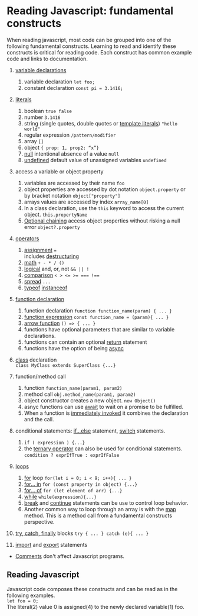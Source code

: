 # Reading Javascript: fundamental constructs
When reading javascript, most code can be grouped into one of the following fundamental constructs. Learning to read and identify these constructs is critical for reading code. Each construct has common example code and links to documentation.  

1. [variable declarations](https://developer.mozilla.org/en-US/docs/Web/JavaScript/Guide/Grammar_and_Types#declarations)  
   1. variable declaration `let foo;`  
   2.  constant declaration `const pi = 3.1416;` 
2. [literals](https://developer.mozilla.org/en-US/docs/Web/JavaScript/Guide/Grammar_and_Types#literals)  
    1. boolean  `true false`
    2. number `3.1416`
    3. string  (single quotes, double quotes or [template literals](https://developer.mozilla.org/en-US/docs/Web/JavaScript/Reference/Template_literals)) `"hello world"`  
    4. regular expression `/pattern/modifier`
    5. array  `[]`
    6. object `{ prop: 1, prop2: “x”}`
    7. [null](https://developer.mozilla.org/en-US/docs/Web/JavaScript/Reference/Global_Objects/null) intentional absence of a value `null`
    8. [undefined](https://developer.mozilla.org/en-US/docs/Web/JavaScript/Reference/Global_Objects/undefined) default value of unassigned variables `undefined`
3. access a variable or object property
    1. variables are accessed by their name `foo` 
    2. object properties are accessed by dot notation `object.property` or by bracket notation `object["property"]`
    3. arrays values are accessed by index `array_name[0]`
    4. In a class declaration, use the `this` keyword to access the current object. `this.propertyName`
    5. [Optional chaining](https://developer.mozilla.org/en-US/docs/Web/JavaScript/Reference/Operators/Optional_chaining) access object properties without risking a null error `object?.property`
4. [operators](https://developer.mozilla.org/en-US/docs/Web/JavaScript/Guide/Expressions_and_Operators)
    1. [assignment](https://developer.mozilla.org/en-US/docs/Web/JavaScript/Reference/Operators/Assignment) `=`  
        includes [destructuring](https://developer.mozilla.org/en-US/docs/Web/JavaScript/Reference/Operators/Destructuring_assignment)
    2. [math](https://developer.mozilla.org/en-US/docs/Web/JavaScript/Guide/Expressions_and_Operators#arithmetic_operators) `+ - * / ()`
    3. [logical](https://developer.mozilla.org/en-US/docs/Web/JavaScript/Guide/Expressions_and_Operators#logical_operators) and, or, not `&& || !`
    4. [comparison](https://developer.mozilla.org/en-US/docs/Web/JavaScript/Guide/Expressions_and_Operators#comparison_operators) `< > <= >= === !== `
    5. [spread](https://developer.mozilla.org/en-US/docs/Web/JavaScript/Reference/Operators/Spread_syntax) `...`
    6. [typeof](https://developer.mozilla.org/en-US/docs/Web/JavaScript/Reference/Operators/typeof) [instanceof](https://developer.mozilla.org/en-US/docs/Web/JavaScript/Reference/Operators/instanceof)
5. [function declaration](https://developer.mozilla.org/en-US/docs/Web/JavaScript/Reference/Statements/function)  
   1. function declaration `function function_name(param) { ... }`
   2. [function expression](https://developer.mozilla.org/en-US/docs/Web/JavaScript/Reference/Operators/function) `const function_name = (param){ ... }`
   3. [arrow function](https://developer.mozilla.org/en-US/docs/Web/JavaScript/Reference/Functions/Arrow_functions)  `() => { ... } `
   4. functions have optional parameters that are similar to variable declarations.  
   5. functions can contain an optional [return](https://developer.mozilla.org/en-US/docs/Web/JavaScript/Reference/Statements/return) statement
   6. functions have the option of being [async](https://developer.mozilla.org/en-US/docs/Web/JavaScript/Reference/Statements/async_function) 
6. [class](https://developer.mozilla.org/en-US/docs/Web/JavaScript/Reference/Statements/class) declaration  
   `class MyClass extends SuperClass {...}`
7. function/method call  
    1. function `function_name(param1, param2)` 
    2. method call `obj.method_name(param1, param2)`
    3. object constructor creates a new object. `new Object()`
    4. asnyc functions can use [await](https://developer.mozilla.org/en-US/docs/Web/JavaScript/Reference/Operators/await) to wait on a promise to be fulfilled. 
    5. When a function is [immediately invoked](https://developer.mozilla.org/en-US/docs/Glossary/IIFE) it combines the declaration and the call.  
8.  conditional statements: [if...else](https://developer.mozilla.org/en-US/docs/Web/JavaScript/Reference/Statements/if...else) statement, [switch](https://developer.mozilla.org/en-US/docs/Web/JavaScript/Reference/Statements/switch) statements.   
    1. `if ( expression ) {...}  `
    2. the [ternary operator](https://developer.mozilla.org/en-US/docs/Web/JavaScript/Reference/Operators/Conditional_Operator) can also be used for conditional statements. `condition ? exprIfTrue : exprIfFalse`
9.  [loops](https://developer.mozilla.org/en-US/docs/Web/JavaScript/Guide/Loops_and_iteration)  
    1. [for](https://developer.mozilla.org/en-US/docs/Web/JavaScript/Reference/Statements/for) loop  `for(let i = 0; i < 9; i++){ ... }`  
    2. [for... in](https://developer.mozilla.org/en-US/docs/Web/JavaScript/Reference/Statements/for...in) `for (const property in object) {...}`
    3. [for... of](https://developer.mozilla.org/en-US/docs/Web/JavaScript/Reference/Statements/for...of) `for (let element of arr) {...}`
    4. [while](https://developer.mozilla.org/en-US/docs/Web/JavaScript/Reference/Statements/while) `while(expression){...}`
    5. [break](https://developer.mozilla.org/en-US/docs/Web/JavaScript/Reference/Statements/break) and [continue](https://developer.mozilla.org/en-US/docs/Web/JavaScript/Reference/Statements/continue) statements can be use to control loop behavior.  
    6. Another common way to loop through an array is with the [map](https://developer.mozilla.org/en-US/docs/Web/JavaScript/Reference/Global_Objects/Array/map) method. This is a method call from a fundamental constructs perspective.  
10. [try, catch, finally](https://developer.mozilla.org/en-US/docs/Web/JavaScript/Reference/Statements/try...catch) blocks
    `try {
        ...
    } catch (e){
        ...
    }`

11. [import](https://developer.mozilla.org/en-US/docs/Web/JavaScript/Reference/Statements/import) and [export](https://developer.mozilla.org/en-US/docs/Web/JavaScript/Reference/Statements/export) statements  

* [Comments](https://developer.mozilla.org/en-US/docs/Web/JavaScript/Guide/Grammar_and_Types#comments) don't affect Javascript programs.  

## Reading Javascript
Javascript code composes these constructs and can be read as in the following examples.  
`let foo = 0;`  
The literal(2) value 0 is assigned(4) to the newly declared variable(1) foo.  
